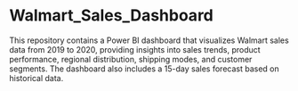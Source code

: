 # Walmart_Sales_Dashboard
This repository contains a Power BI dashboard that visualizes Walmart sales data from 2019 to 2020, providing insights into sales trends, product performance, regional distribution, shipping modes, and customer segments. The dashboard also includes a 15-day sales forecast based on historical data.
